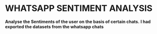 # WHATSAPP SENTIMENT ANALYSIS
<b>Analyse the Sentiments of the user on the basis of certain chats.</b>
<b>I had exported the datasets from the whatsapp chats</b>
</br>
